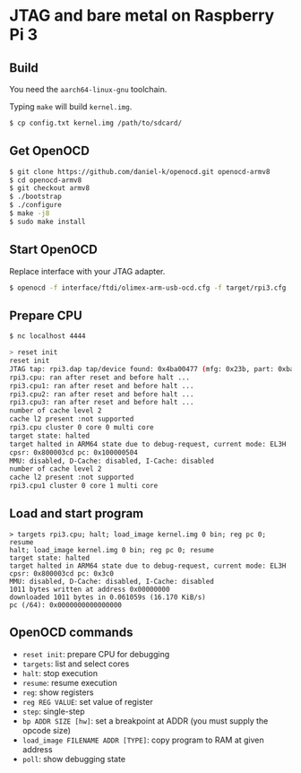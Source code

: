 JTAG and bare metal on Raspberry Pi 3
=====================================

## Build

You need the `aarch64-linux-gnu` toolchain.

Typing `make` will build `kernel.img`.

```bash
$ cp config.txt kernel.img /path/to/sdcard/
```

## Get OpenOCD

```bash
$ git clone https://github.com/daniel-k/openocd.git openocd-armv8
$ cd openocd-armv8
$ git checkout armv8
$ ./bootstrap
$ ./configure
$ make -j8
$ sudo make install
```

## Start OpenOCD

Replace interface with your JTAG adapter.

```bash
$ openocd -f interface/ftdi/olimex-arm-usb-ocd.cfg -f target/rpi3.cfg
```

## Prepare CPU

```bash
$ nc localhost 4444

> reset init
reset init
JTAG tap: rpi3.dap tap/device found: 0x4ba00477 (mfg: 0x23b, part: 0xba00, ver: 0x4)
rpi3.cpu: ran after reset and before halt ...
rpi3.cpu1: ran after reset and before halt ...
rpi3.cpu2: ran after reset and before halt ...
rpi3.cpu3: ran after reset and before halt ...
number of cache level 2
cache l2 present :not supported
rpi3.cpu cluster 0 core 0 multi core
target state: halted
target halted in ARM64 state due to debug-request, current mode: EL3H
cpsr: 0x800003cd pc: 0x100000504
MMU: disabled, D-Cache: disabled, I-Cache: disabled
number of cache level 2
cache l2 present :not supported
rpi3.cpu1 cluster 0 core 1 multi core
```

## Load and start program

```
> targets rpi3.cpu; halt; load_image kernel.img 0 bin; reg pc 0; resume
halt; load_image kernel.img 0 bin; reg pc 0; resume
target state: halted
target halted in ARM64 state due to debug-request, current mode: EL3H
cpsr: 0x800003cd pc: 0x3c0
MMU: disabled, D-Cache: disabled, I-Cache: disabled
1011 bytes written at address 0x00000000
downloaded 1011 bytes in 0.061059s (16.170 KiB/s)
pc (/64): 0x0000000000000000
```

## OpenOCD commands

 - `reset init`: prepare CPU for debugging
 - `targets`: list and select cores
 - `halt`: stop execution
 - `resume`: resume execution
 - `reg`: show registers
 - `reg REG VALUE`: set value of register
 - `step`: single-step
 - `bp ADDR SIZE [hw]`: set a breakpoint at ADDR (you must supply the opcode size)
 - `load_image FILENAME ADDR [TYPE]`: copy program to RAM at given address
 - `poll`: show debugging state
